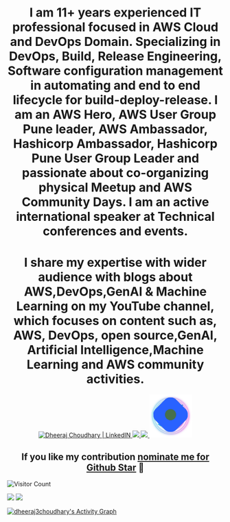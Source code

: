 
<div align="center">

# I am 11+ years experienced IT professional focused in AWS Cloud and DevOps Domain. Specializing in DevOps, Build, Release Engineering, Software configuration management in automating and end to end lifecycle for build-deploy-release. I am an AWS Hero, AWS User Group Pune leader, AWS Ambassador, Hashicorp Ambassador, Hashicorp Pune User Group Leader and passionate about co-organizing physical Meetup and AWS Community Days. I am an active international speaker at Technical conferences and events.
# I share my expertise with wider audience with blogs about AWS,DevOps,GenAI & Machine Learning on my YouTube channel, which focuses on content such as, AWS, DevOps, open source,GenAI, Artificial Intelligence,Machine Learning and AWS community activities.

<a href="https://www.linkedin.com/in/dheeraj-choudhary/" target="_blank">
  <img height="100" alt="Dheeraj Choudhary | LinkedIN"  src="https://user-images.githubusercontent.com/60597290/152035581-a7c6c0c3-65c3-4160-89c0-e90ddc1e8d4e.png"/>
</a> 

<a href="https://www.youtube.com/channel/UCFiAytcPIlbvvVc7yHKxkMg">
    <img height="100" src="https://user-images.githubusercontent.com/60597290/152035929-b7f75d38-e1c2-4325-a97e-7b934b8534e2.png" />
</a>  

<a href="https://twitter.com/DheerajC30">
    <img height="100" src="https://user-images.githubusercontent.com/60597290/152035696-80cad2ec-b4dd-4552-88e6-b6b466124f5b.png" />
</a>  

<a href="https://dheeraj3choudhary.com/" target="_blank">
  <img height="100" alt="Dheeraj Choudhary | Hashnode"  src="./img/background2-overlay.png"/>
</a> 
  
## If you like my contribution [nominate me for Github Star](https://stars.github.com/nominate/) 🌟

</div>

![Visitor Count](https://profile-counter.glitch.me/{dheeraj3choudhary}/count.svg)

<img src="https://github-readme-stats.vercel.app/api?username=dheeraj3choudhary&show_icons=true&theme=merko"> 

<img src="https://github-readme-streak-stats.herokuapp.com/?user=dheeraj3choudhary&theme=highcontrast">

<!-- https://github.com/ashutosh00710/github-readme-activity-graph -->

<a href="https://github.com/ashutosh00710/github-readme-activity-graph"><img alt="dheeraj3choudhary's Activity Graph" src="https://activity-graph.herokuapp.com/graph?username=dheeraj3choudhary&bg_color=1F222E&color=F8D866&line=F85D7F&point=FFFFFF&hide_border=true" /></a>
